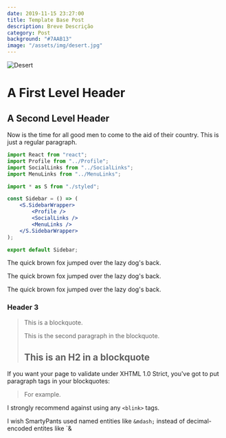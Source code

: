 ```yaml
---
date: 2019-11-15 23:27:00
title: Template Base Post
description: Breve Descrição
category: Post
background: "#7AAB13"
image: "/assets/img/desert.jpg"
---
```


![Desert](/assets/img/desert.jpg)

# A First Level Header

## A Second Level Header

Now is the time for all good men to come to
the aid of their country. This is just a
regular paragraph.

```jsx
import React from "react";
import Profile from "../Profile";
import SocialLinks from "../SocialLinks";
import MenuLinks from "../MenuLinks";

import * as S from "./styled";

const Sidebar = () => (
	<S.SidebarWrapper>
		<Profile />
		<SocialLinks />
		<MenuLinks />
	</S.SidebarWrapper>
);

export default Sidebar;
```

The quick brown fox jumped over the lazy
dog's back.

The quick brown fox jumped over the lazy
dog's back.

The quick brown fox jumped over the lazy
dog's back.

### Header 3

> This is a blockquote.
>
> This is the second paragraph in the blockquote.
>
> ## This is an H2 in a blockquote

If you want your page to validate under XHTML 1.0 Strict,
you've got to put paragraph tags in your blockquotes:

<blockquote>
    <p>For example.</p>
</blockquote>

I strongly recommend against using any `<blink>` tags.

I wish SmartyPants used named entities like `&mdash;`
instead of decimal-encoded entites like `&
